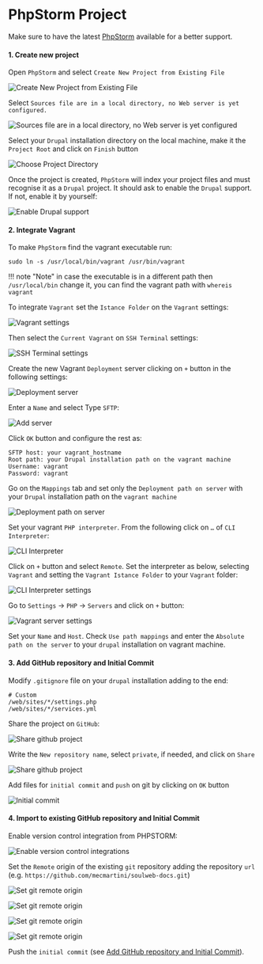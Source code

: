 # PhpStorm Project

Make sure to have the latest [PhpStorm](https://www.jetbrains.com/phpstorm/download) available for a better support.

#### 1. Create new project

Open `PhpStorm` and select `Create New Project from Existing File`

![Create New Project from Existing File](../img/drupal/phpstorm_1.png "Create New Project from Existing File")

Select `Sources file are in a local directory, no Web server is yet configured.`

![Sources file are in a local directory, no Web server is yet configured](../img/drupal/phpstorm_2.png "Sources file are in a local directory, no Web server is yet configured")

Select your `Drupal` installation directory on the local machine, make it the `Project Root` and click on `Finish` button

![Choose Project Directory](../img/drupal/phpstorm_3.png "Choose Project Directory")

Once the project is created, `PhpStorm` will index your project files and must recognise it as a `Drupal` project. It should ask to enable the `Drupal` support. If not, enable it by yourself:

![Enable Drupal support](../img/drupal/phpstorm_4.png "Enable Drupal support")

#### 2. Integrate Vagrant

To make `PhpStorm` find the vagrant executable run:

    sudo ln -s /usr/local/bin/vagrant /usr/bin/vagrant

!!! note "Note"
    in case the executable is in a different path then `/usr/local/bin` change it, you can find the vagrant path with `whereis vagrant`
    
To integrate `Vagrant` set the `Istance Folder` on the `Vagrant` settings:

![Vagrant settings](../img/drupal/phpstorm_5.png "Vagrant settings")

Then select the `Current Vagrant` on `SSH Terminal` settings:

![SSH Terminal settings](../img/drupal/phpstorm_6.png "SSH Terminal settings")

Create the new Vagrant `Deployment` server clicking on `+` button in the following settings:

![Deployment server](../img/drupal/phpstorm_7.png "Deployment server")

Enter a `Name` and select Type `SFTP`:

![Add server](../img/drupal/phpstorm_8.png "Add server")

Click `OK` button and configure the rest as:

    SFTP host: your vagrant_hostname
    Root path: your Drupal installation path on the vagrant machine
    Username: vagrant 
    Password: vagrant

Go on the `Mappings` tab and set only the `Deployment path on server` with your `Drupal` installation path on the `vagrant machine`

![Deployment path on server](../img/drupal/phpstorm_9.png "Deployment path on server")

Set your vagrant `PHP interpreter`. From the following click on `…` of `CLI Interpreter`:

![CLI Interpreter](../img/drupal/phpstorm_10.png "CLI Interpreter")

Click on `+` button and select `Remote`. Set the interpreter as below, selecting `Vagrant` and setting the `Vagrant Istance Folder` to your `Vagrant` folder:

![CLI Interpreter settings](../img/drupal/phpstorm_11.png "CLI Interpreter settings")

Go to `Settings` -> `PHP` -> `Servers` and click on `+` button:

![Vagrant server settings](../img/drupal/phpstorm_12.png "Vagrant server settings")

Set your `Name` and `Host`. Check `Use path mappings` and enter the `Absolute path on the server` to your `drupal` installation on vagrant machine.

#### 3. Add GitHub repository and Initial Commit

Modify `.gitignore` file on your `drupal` installation adding to the end:

    # Custom
    /web/sites/*/settings.php
    /web/sites/*/services.yml

Share the project on `GitHub`:

![Share github project](../img/drupal/phpstorm_13.png "Share github project")

Write the `New repository name`, select `private`, if needed, and click on `Share`

![Share github project](../img/drupal/phpstorm_14.png "Share github project")

Add files for `initial commit` and `push` on git by clicking on `OK` button

![Initial commit](../img/drupal/phpstorm_15.png "Initial commit")

#### 4. Import to existing GitHub repository and Initial Commit

Enable version control integration from PHPSTORM:

![Enable version control integrations](../img/drupal/phpstorm_16.png "Enable version control integrations")

Set the `Remote` origin of the existing `git` repository adding the repository `url` (e.g. `https://github.com/mecmartini/soulweb-docs.git`)

![Set git remote origin](../img/drupal/phpstorm_17.png "Set git remote origin")

![Set git remote origin](../img/drupal/phpstorm_18.png "Set git remote origin")

![Set git remote origin](../img/drupal/phpstorm_19.png "Set git remote origin")

![Set git remote origin](../img/drupal/phpstorm_20.png "Set git remote origin")

Push the `initial commit` (see [Add GitHub repository and Initial Commit](drupal_vm_phpstorm.md#3-add-github-repository-and-initial-commit)).

